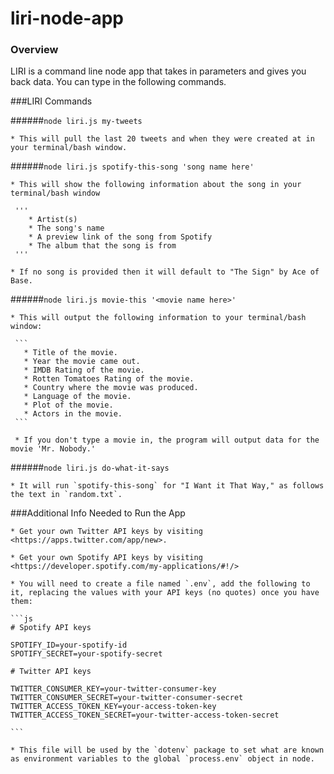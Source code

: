 # liri-node-app

### Overview

LIRI is a command line node app that takes in parameters and gives you back data.  You can type in the following commands.

###LIRI Commands

######`node liri.js my-tweets`

    * This will pull the last 20 tweets and when they were created at in your terminal/bash window.

######`node liri.js spotify-this-song 'song name here'`

    * This will show the following information about the song in your terminal/bash window
     
     '''
        * Artist(s)
        * The song's name
        * A preview link of the song from Spotify
        * The album that the song is from
     '''

    * If no song is provided then it will default to "The Sign" by Ace of Base.

######`node liri.js movie-this '<movie name here>'`

    * This will output the following information to your terminal/bash window:

     ```
       * Title of the movie.
       * Year the movie came out.
       * IMDB Rating of the movie.
       * Rotten Tomatoes Rating of the movie.
       * Country where the movie was produced.
       * Language of the movie.
       * Plot of the movie.
       * Actors in the movie.
     ```

     * If you don't type a movie in, the program will output data for the movie 'Mr. Nobody.'

######`node liri.js do-what-it-says`

    * It will run `spotify-this-song` for "I Want it That Way," as follows the text in `random.txt`.

###Additional Info Needed to Run the App

    * Get your own Twitter API keys by visiting <https://apps.twitter.com/app/new>.

    * Get your own Spotify API keys by visiting <https://developer.spotify.com/my-applications/#!/>
    
    * You will need to create a file named `.env`, add the following to it, replacing the values with your API keys (no quotes) once you have them:

    ```js
    # Spotify API keys

    SPOTIFY_ID=your-spotify-id
    SPOTIFY_SECRET=your-spotify-secret

    # Twitter API keys

    TWITTER_CONSUMER_KEY=your-twitter-consumer-key
    TWITTER_CONSUMER_SECRET=your-twitter-consumer-secret
    TWITTER_ACCESS_TOKEN_KEY=your-access-token-key
    TWITTER_ACCESS_TOKEN_SECRET=your-twitter-access-token-secret

    ```

    * This file will be used by the `dotenv` package to set what are known as environment variables to the global `process.env` object in node.
